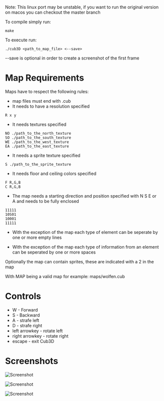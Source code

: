 Note: This linux port may be unstable, if you want to run the original version on macos you can checkout the master branch

To compile simply run:
```
make
````

To execute run:
```
./cub3D <path_to_map_file> <--save>
```

--save is optional in order to create a screenshot of the first frame

# Map Requirements

Maps have to respect the following rules:

* map files must end with .cub
* It needs to have a resolution specified
```
R x y
```
* It needs textures specified
```
NO ./path_to_the_north_texture
SO ./path_to_the_south_texture
WE ./path_to_the_west_texture
EA ./path_to_the_east_texture
```
* It needs a sprite texture specified
```
S ./path_to_the_sprite_texture
```
* It needs floor and ceiling colors specified
```
F R,G,B
C R,G,B
```
* The map needs a starting direction and position specified with N S E or A and needs to be fully enclosed
```
11111
10S01
10001
11111
````

* With the exception of the map each type of element can be seperate by one or more empty lines

* With the exception of the map each type of information from an element can be seperated by one or more spaces

Optionally the map can contain sprites, these are indicated with a 2 in the map

With MAP being a valid map for example: maps/wolfen.cub

# Controls
* W - Forward
* S - Backward
* A - strafe left
* D - strafe right
* left arrowkey - rotate left
* right arrowkey - rotate right
* escape - exit Cub3D

# Screenshots
![Screenshot](images/wolfen.bmp)

![Screenshot](images/sprites.bmp)

![Screenshot](images/corridor.bmp)
